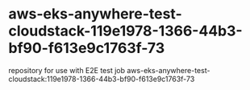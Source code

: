 # aws-eks-anywhere-test-cloudstack-119e1978-1366-44b3-bf90-f613e9c1763f-73
repository for use with E2E test job aws-eks-anywhere-test-cloudstack:119e1978-1366-44b3-bf90-f613e9c1763f-73
